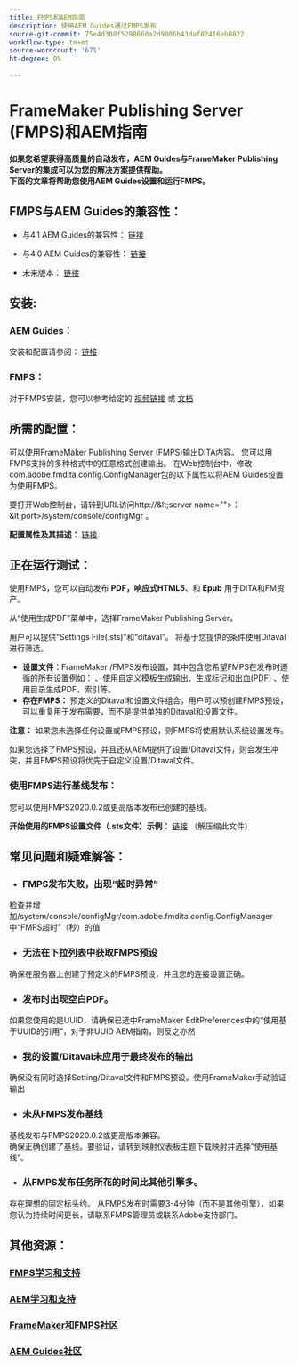 ```yaml
---
title: FMPS和AEM指南
description: 使用AEM Guides通过FMPS发布
source-git-commit: 75e4d308f5298660a2d9006b43daf82416eb0822
workflow-type: tm+mt
source-wordcount: '671'
ht-degree: 0%

---
```




# FrameMaker Publishing Server (FMPS)和AEM指南

**如果您希望获得高质量的自动发布，AEM Guides与FrameMaker Publishing Server的集成可以为您的解决方案提供帮助。\
下面的文章将帮助您使用AEM Guides设置和运行FMPS。**

## FMPS与AEM Guides的兼容性：

- 与4.1 AEM Guides的兼容性： [链接](https://experienceleague.adobe.com/docs/experience-manager-guides-learn/tutorials/release-info/release-notes/on-prem-release-notes/release-notes-4.1.html?lang=en/#compatibility-matrix)

- 与4.0 AEM Guides的兼容性： [链接](https://helpx.adobe.com/xml-documentation-for-experience-manager/release-note/release-notes-xml-documentation-solution-4-0.html/#Compatibility%20matrix)

- 未来版本： [链接](https://experienceleague.adobe.com/docs/experience-manager-guides-learn/tutorials/release-info/latest-release-info.html?lang=en)

## 安装:

### AEM Guides：

安装和配置请参阅： [链接](https://helpx.adobe.com/content/dam/help/en/xml-documentation-solution/4-1-2/Adobe-Experience-Manager-Guides_Installation-Configuration-Guide_EN.pdf)

### FMPS：

对于FMPS安装，您可以参考给定的 [视频链接](https://www.youtube.com/watch?v=2deelyM5VA8&amp;t) 或 [文档](https://help.adobe.com/en_US/framemaker/server/index.html#t=fmps-user-guide%2Finstall_config_fmps.html%23install_config_fmps&amp;rhtocid=_2)

## 所需的配置：

可以使用FrameMaker Publishing Server (FMPS)输出DITA内容。 您可以用FMPS支持的多种格式中的任意格式创建输出。
在Web控制台中，修改com.adobe.fmdita.config.ConfigManager包的以下属性以将AEM Guides设置为使用FMPS。

要打开Web控制台，请转到URL访问http://\&lt;server name=&quot;&quot;>：\&lt;port>/system/console/configMgr 。

**配置属性及其描述：** [链接](https://helpx.adobe.com/content/dam/help/en/xml-documentation-solution/4-1-2/Adobe-Experience-Manager-Guides_Installation-Configuration-Guide_EN.pdf#page=89)

## 正在运行测试：

使用FMPS，您可以自动发布 **PDF，响应式HTML5**、和 **Epub** 用于DITA和FM资产。

从“使用生成PDF”菜单中，选择FrameMaker Publishing Server。

用户可以提供“Settings File(.sts)”和“ditaval”。 将基于您提供的条件使用Ditaval进行筛选。

- **设置文件**：FrameMaker /FMPS发布设置，其中包含您希望FMPS在发布时遵循的所有设置例如： 、使用自定义模板生成输出、生成标记和出血(PDF) 、使用目录生成PDF、索引等。
- **存在FMPS：** 预定义的Ditaval和设置文件组合，用户可以预创建FMPS预设，可以重复用于发布需要，而不是提供单独的Ditaval和设置文件。

**注意：**  如果您未选择任何设置或FMPS预设，则FMPS将使用默认系统设置发布。

如果您选择了FMPS预设，并且还从AEM提供了设置/Ditaval文件，则会发生冲突，并且FMPS预设将优先于自定义设置/Ditaval文件。

### 使用FMPS进行基线发布：

您可以使用FMPS2020.0.2或更高版本发布已创建的基线。

**开始使用的FMPS设置文件（.sts文件）示例：** [链接](https://acrobat.adobe.com/link/track?uri=urn:aaid:scds:US:ef750752-7a7e-4e51-923e-6b7d9861ed54) （解压缩此文件）

## 常见问题和疑难解答：

- ### FMPS发布失败，出现“超时异常”

检查并增加/system/console/configMgr/com.adobe.fmdita.config.ConfigManager中“FMPS超时”（秒）的值

- ### 无法在下拉列表中获取FMPS预设

确保在服务器上创建了预定义的FMPS预设，并且您的连接设置正确。

- ### 发布时出现空白PDF。

如果您使用的是UUID，请确保已选中FrameMaker EditPreferences中的“使用基于UUID的引用”，对于非UUID AEM指南，则反之亦然

- ### 我的设置/Ditaval未应用于最终发布的输出

确保没有同时选择Setting/Ditaval文件和FMPS预设。使用FrameMaker手动验证输出

- ### 未从FMPS发布基线

基线发布与FMPS2020.0.2或更高版本兼容。\
确保正确创建了基线。要验证，请转到映射仪表板主题下载映射并选择“使用基线”。

- ### 从FMPS发布任务所花的时间比其他引擎多。

存在理想的固定标头约。 从FMPS发布时需要3-4分钟（而不是其他引擎），如果您认为持续时间更长，请联系FMPS管理员或联系Adobe支持部门。

## 其他资源：

### [FMPS学习和支持](https://helpx.adobe.com/support/framemaker-publishing-server.html)

### [AEM学习和支持](https://helpx.adobe.com/in/support/xml-documentation-for-experience-manager.html)

### [FrameMaker和FMPS社区](https://community.adobe.com/t5/framemaker/ct-p/ct-framemaker?page=1&amp;sort=latest_replies&amp;lang=all&amp;tabid=all)

### [AEM Guides社区](https://experienceleaguecommunities.adobe.com/t5/experience-manager-guides/ct-p/aem-xml-documentation)
